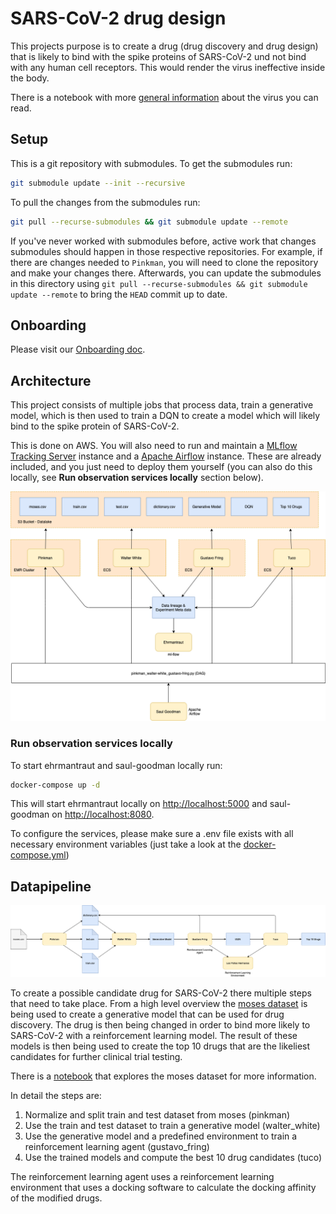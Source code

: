 # SARS-CoV-2 drug design
This projects purpose is to create a drug (drug discovery and drug design) that is likely to bind with the spike
proteins of SARS-CoV-2 und not bind with any human cell receptors. This would render the virus ineffective inside the body.

There is a notebook with more [general information](https://github.com/DiscoverAI/laboratory/blob/master/notebooks/covid19/General%20Information.ipynb)
about the virus you can read.

## Setup
This is a git repository with submodules. To get the submodules run:
```bash
git submodule update --init --recursive
```

To pull the changes from the submodules run:
```bash
git pull --recurse-submodules && git submodule update --remote
```

If you've never worked with submodules before, active work that changes submodules should happen in those respective repositories. For example, if there are changes needed to `Pinkman`, you will need to clone the repository and make your changes there. Afterwards, you can update the submodules in this directory using `git pull --recurse-submodules && git submodule update --remote` to bring the `HEAD` commit up to date.

## Onboarding
Please visit our [Onboarding doc](ONBOARDING.md).

## Architecture
This project consists of multiple jobs that process data, train a generative model, which
is then used to train a DQN to create a model which will likely bind to the spike protein of SARS-CoV-2.

This is done on AWS. You will also need to run and maintain a
[MLflow Tracking Server](https://mlflow.org/docs/latest/tracking.html#mlflow-tracking-servers) instance and a
[Apache Airflow](https://airflow.apache.org/) instance. These are already included, and you just need to deploy them
yourself (you can also do this locally, see __Run observation services locally__ section below).

![architecture](https://github.com/DiscoverAI/sars-cov-2-drug-design/raw/master/docs/architecture.png)

### Run observation services locally
To start ehrmantraut and saul-goodman locally run:
```bash
docker-compose up -d
```
This will start ehrmantraut locally on [http://localhost:5000](http://localhost:5000) and saul-goodman on
 [http://localhost:8080](http://localhost:8080).
 
To configure the services, please make sure a .env file exists with all necessary environment variables (just take a
look at the [docker-compose.yml](https://raw.githubusercontent.com/DiscoverAI/sars-cov-2-drug-design/master/docker-compose.yml))

## Datapipeline
![architecture](https://github.com/DiscoverAI/sars-cov-2-drug-design/raw/master/docs/datapipeline.png)

To create a possible candidate drug for SARS-CoV-2 there multiple steps that need to take place.
From a high level overview the [moses dataset](https://github.com/molecularsets/moses) is being used to create a
generative model that can be used for drug discovery. The drug is then being changed in order to bind more likely to 
SARS-CoV-2 with a reinforcement learning model. The result of these models is then being used to create the top 10 drugs
that are the likeliest candidates for further clinical trial testing.

There is a [notebook](https://github.com/DiscoverAI/laboratory/blob/master/notebooks/covid19/moses-dataset.ipynb) that
explores the moses dataset for more information.

In detail the steps are:
1. Normalize and split train and test dataset from moses (pinkman)
2. Use the train and test dataset to train a generative model (walter_white)
3. Use the generative model and a predefined environment to train a reinforcement learning agent (gustavo_fring)
4. Use the trained models and compute the best 10 drug candidates (tuco)

The reinforcement learning agent uses a reinforcement learning environment that uses a docking software to calculate the
docking affinity of the modified drugs.
